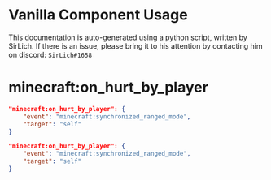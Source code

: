 # Vanilla Component Usage
This documentation is auto-generated using a python script, written by SirLich. If there is an issue, please bring it to his attention by contacting him on discord: `SirLich#1658`

# minecraft:on_hurt_by_player
```JSON
"minecraft:on_hurt_by_player": {
    "event": "minecraft:synchronized_ranged_mode",
    "target": "self"
}
```

```JSON
"minecraft:on_hurt_by_player": {
    "event": "minecraft:synchronized_ranged_mode",
    "target": "self"
}
```

